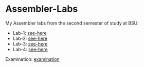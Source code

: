 # Assembler-Labs
My Assembler labs from the second semester of study at BSU: <br>
- Lab-1: [see-here](https://github.com/NiCHUY/BSU-Projects/tree/main/2nd-Term/Assembler-Labs/Assembler-Lab-1)<br>
- Lab-2: [see-here](https://github.com/NiCHUY/BSU-Projects/tree/main/2nd-Term/Assembler-Labs/Assembler-Lab-2)<br>
- Lab-3: [see-here](https://github.com/NiCHUY/BSU-Projects/tree/main/2nd-Term/Assembler-Labs/Assembler-Lab-3)<br>
- Lab-4: [see-here](https://github.com/NiCHUY/BSU-Projects/tree/main/2nd-Term/Assembler-Labs/Assembler-Lab-4)

Examination: [examination](https://github.com/NiCHUY/BSU-Projects/tree/main/Second-Term/Assembler-Labs/Kr_Assembler)<br>
